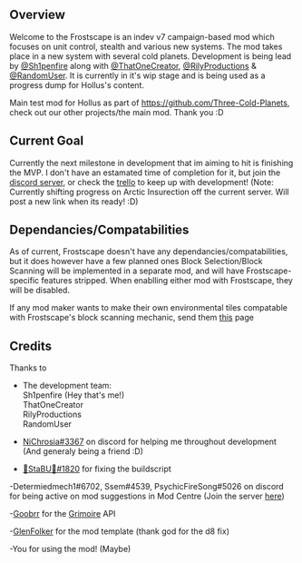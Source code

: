 ## Overview
Welcome to the Frostscape is an indev v7 campaign-based mod which focuses on unit control, stealth and various new systems. The mod takes place in a new system with several cold planets. Development is being lead by [@Sh1penfire](https://github.com/Sh1penfire) along with [@ThatOneCreator](https://github.com/shadow5927), [@RilyProductions](https://github.com/RilyProductions) & [@RandomUser](https://github.com/RandomUserRU). It is currently in it's wip stage and is being used as a progress dump for Hollus's content.

Main test mod for Hollus as part of https://github.com/Three-Cold-Planets, check out our other projects/the main mod. Thank you :D

## Current Goal
Currently the next milestone in development that im aiming to hit is finishing the MVP. I don't have an estamated time of completion for it, but join the [discord server](https://discord.gg/XrFhAZys7T), or check the [trello](https://trello.com/b/2g9oENth/hollow-frostscape) to keep up with development!
(Note: Currently shifting progress on Arctic Insurection off the current server. Will post a new link when its ready! :D)

## Dependancies/Compatabilities

As of current, Frostscape doesn't have any dependancies/compatabilities, but it does however have a few planned ones
Block Selection/Block Scanning will be implemented in a separate mod, and will have Frostscape-specific features stripped. When enablling either mod with Frostscape, they will be disabled.

If any mod maker wants to make their own environmental tiles compatable with Frostscape's block scanning mechanic, send them [this](https://github.com/Sh1penfire/Welcome-to-the-Frostscape/blob/master/guides/Environmental%20Scanning%20Entries.md) page

## Credits
Thanks to

- The development team:  
  Sh1penfire (Hey that's me!)  
  ThatOneCreator  
  RilyProductions  
  RandomUser

- [NiChrosia#3367](https://github.com/NiChrosia) on discord for helping me throughout development (And generaly being a friend :D)

- [🔅StaBU🔆#1820](https://github.com/xStaBUx) for fixing the buildscript

-Determiedmech1#6702, Ssem#4539, PsychicFireSong#5026 on discord for being active on mod suggestions in Mod Centre (Join the server [here](https://discord.gg/XrFhAZys7T))

-[Goobrr](https://github.com/Goobrr) for the [Grimoire](https://github.com/Goobrr/Grimoire) API

-[GlenFolker](https://github.com/GlennFolker) for the mod template (thank god for the d8 fix)

-You for using the mod! (Maybe)
